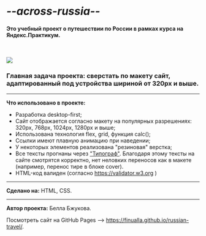 # *--across-russia--*
#### Это учебный проект о путешествии по России в рамках курса на Яндекс.Практикум. 
<br>

![](./images/lead-polka.jpg)
### **Главная задача проекта:** сверстать по макету сайт, адаптированный под устройства шириной от 320px и выше.   
___
**Что использовано в проекте:**
* Разработка desktop-first;
* Сайт отображается согласно макету на популярных разрешениях: 320px, 768px, 1024px, 1280px и выше; 
* Использована технология flex, grid, функция calc();
* Ссылки имеют плавную анимацию при наведении;
* У некоторых элементов реализована "резиновая" верстка;
* Все тексты прогнаны через ["Типограф"](http://example.com). Благодаря этому тексты на сайте смотрятся корректно, нет неловких переносов как в макете (например, перенос тире в блоке cover). 
* HTML-код валиден (согласно https://validator.w3.org )
___
**Сделано на:** HTML, CSS.
___
**Автор проекта:** Белла Бжукова. 

Посмотреть сайт на GitHub Pages --> https://finualla.github.io/russian-travel/.